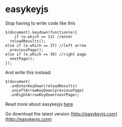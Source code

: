 # easykeyjs


Stop having to write code like this

    $(document).keydown(function(e){
    	if (e.which == 13) //enter
	  reloadResults();
	else if (e.which == 37) //left arrow
	  previousPage();
	else if (e.which == 39) //right page
	  nextPage();
	}); 

And write this instead:

	$(document)
	  .onEnterKeyDown(reloadResults)
 	  .onLeftArrowKeyDown(previousPage)
	  .onRightArrowKeyDown(nextPage);

Read more about easykeyjs [here](http://www.blinkingcaret.com/2016/02/24/easykeyjs)

Go download the latest version [http://easykeyjs.com](http://easykeyjs.com)
